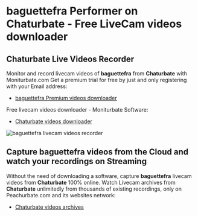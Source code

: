 # baguettefra Performer on Chaturbate - Free LiveCam videos downloader

## Chaturbate Live Videos Recorder

Monitor and record livecam videos of **baguettefra** from **Chaturbate** with Moniturbate.com
Get a premium trial for free by just and only registering with your Email address:
* [baguettefra Premium videos downloader](https://moniturbate.com/request-demo-licence-key.html)

Free livecam videos downloader - Moniturbate Software:
* [Chaturbate videos downloader](https://moniturbate.com/moniturbate-download-software.html)

![baguettefra livecam videos recorder](https://peachurnet.com/templates/moniturbate-software.png)


## Capture baguettefra videos from the Cloud and watch your recordings on Streaming

Without the need of downloading a software, capture **baguettefra** livecam videos from **Chaturbate** 100% online.
Watch Livecam archives from **Chaturbate** unlimitedly from thousands of existing recordings, only on Peachurbate.com and its websites network:
* [Chaturbate videos archives](https://peachurnet.com/)